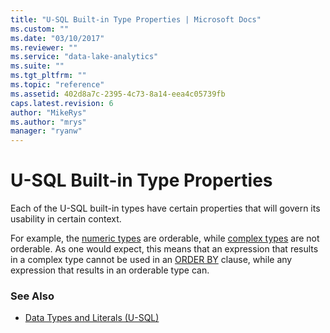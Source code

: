 ```yaml
---
title: "U-SQL Built-in Type Properties | Microsoft Docs"
ms.custom: ""
ms.date: "03/10/2017"
ms.reviewer: ""
ms.service: "data-lake-analytics"
ms.suite: ""
ms.tgt_pltfrm: ""
ms.topic: "reference"
ms.assetid: 402d8a7c-2395-4c73-8a14-eea4c05739fb
caps.latest.revision: 6
author: "MikeRys"
ms.author: "mrys"
manager: "ryanw"
---
```

# U-SQL Built-in Type Properties
Each of the U-SQL built-in types have certain properties that will govern its usability in certain context.  
  
For example, the [numeric types](numeric-types-and-literals.md) are orderable, while [complex types](complex-built-in-u-sql-types.md) are not orderable. As one would expect, this means that an expression that results in a complex type cannot be used in an [ORDER BY](order-by-and-offset-fetch-clause-u-sql.md) clause, while any expression that results in an orderable type can.  
  
### See Also
* [Data Types and Literals (U-SQL)](data-types-and-literals-u-sql.md) 
